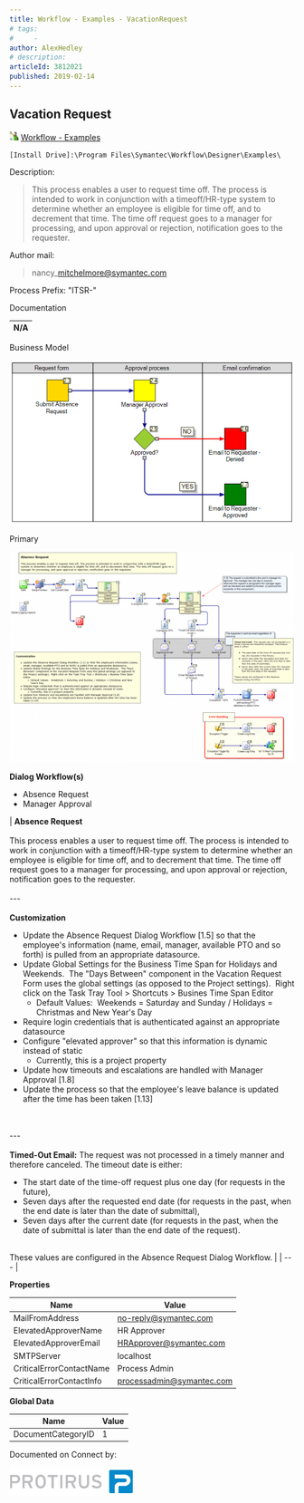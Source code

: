 ```yaml
---
title: Workflow - Examples - VacationRequest
# tags:
#     - 
author: AlexHedley
# description: 
articleId: 3812021
published: 2019-02-14
---
```


## Vacation Request
  
![Workflow](images\Workflow.png) [Workflow - Examples](https://community.broadcom.com/symantecenterprise/viewdocument?DocumentKey=443c6adf-6a56-4c7f-b727-0ddeb8f9e0d9&amp;CommunityKey=04ead5e9-3643-4118-b853-afa5a58710c6&amp;tab=librarydocuments)

    [Install Drive]:\Program Files\Symantec\Workflow\Designer\Examples\

Description:

> This process enables a user to request time off. The process is intended to work in conjunction with a timeoff/HR-type system to determine whether an employee is eligible for time off, and to decrement that time. The time off request goes to a manager for processing, and upon approval or rejection, notification goes to the requester.

Author mail:

> nancy\_mitchelmore@symantec.com

Process Prefix: "ITSR-"
  
Documentation

| N/A |
| --- |

Business Model
  
![Vacation Request](images\VacationRequest_VacationRequest.model_.png)
  
Primary
  
![Primary](images\VacationRequest_Primary.model_.png)
  
**Dialog Workflow(s)**
  
- Absence Request
- Manager Approval

| **Absence Request**<br>
			<br>This process enables a user to request time off. The process is intended to work in conjunction with a timeoff/HR-type system to determine whether an employee is eligible for time off, and to decrement that time. The time off request goes to a manager for processing, and upon approval or rejection, notification goes to the requester.<br>
			<br>---<br>
			<br>**Customization**<br><ul>				<li>Update the Absence Request Dialog Workflow [1.5] so that the employee's information (name, email, manager, available PTO and so forth) is pulled from an appropriate datasource.&nbsp;</li>				<li>Update Global Settings for the Business Time Span for Holidays and Weekends. &nbsp;The "Days Between" component in the Vacation Request Form uses the global settings (as opposed to the Project settings). &nbsp;Right click on the Task Tray Tool &gt; Shortcuts &gt; Busines Time Span Editor&nbsp;<ul>						<li>Default Values: &nbsp;Weekends = Saturday and Sunday / Holidays = Christmas and New Year's Day</li>					</ul>				</li>				<li>Require login credentials that is authenticated against an appropriate datasource</li>				<li>Configure "elevated approver" so that this information is dynamic instead of static<ul>						<li>Currently, this is a project property</li>					</ul>				</li>				<li>Update how timeouts and escalations are handled with Manager Approval [1.8]</li>				<li>Update the process so that the employee's leave balance is updated after the time has been taken [1.13]<br>					&nbsp;</li>			</ul>
			<br>---<br>
			<br>**Timed-Out Email:** The request was not processed in a timely manner and therefore canceled. The timeout date is either:<br><ul>				<li>The start date of the time-off request plus one day (for requests in the future),&nbsp;</li>				<li>Seven days after the requested end date (for requests in the past, when the end date is later than the date of submittal),&nbsp;</li>				<li>Seven days after the current date (for requests in the past, when the date of submittal is later than the end date of the request).</li>			</ul>
			<br>These values are configured in the Absence Request Dialog Workflow. |
| --- |

**Properties**

| Name | Value |
| --- | --- |
| MailFromAddress | no-reply@symantec.com |
| ElevatedApproverName | HR Approver |
| ElevatedApproverEmail | HRApprover@symantec.com |
| SMTPServer | localhost |
| CriticalErrorContactName | Process Admin |
| CriticalErrorContactInfo | processadmin@symantec.com |

**Global Data**

| Name | Value |
| --- | --- |
| DocumentCategoryID | 1 |

Documented on Connect by:
  
[![Protirus](images\Protirus.png)](https://www.protirus.com/)​
